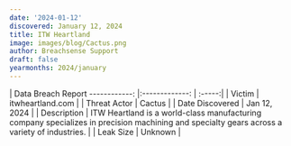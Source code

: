 ```yaml
---
date: '2024-01-12'
discovered: January 12, 2024
title: ITW Heartland
image: images/blog/Cactus.png
author: Breachsense Support
draft: false
yearmonths: 2024/january
---
```



| Data Breach Report
------------:     |:-------------:    | :-----:|
| Victim      | itwheartland.com      | 
| Threat Actor      | Cactus      | 
| Date Discovered      | Jan 12, 2024      | 
| Description      | ITW Heartland is a world-class manufacturing company specializes in precision machining and specialty gears across a variety of industries.      | 
| Leak Size      | Unknown      | 

